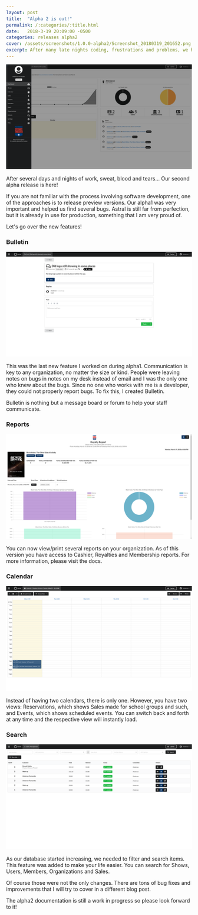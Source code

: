 ```yaml
---
layout: post
title:  "Alpha 2 is out!"
permalink: /:categories/:title.html
date:   2018-3-19 20:09:00 -0500
categories: releases alpha2
cover: /assets/screenshots/1.0.0-alpha2/Screenshot_20180319_201652.png
excerpt: After many late nights coding, frustrations and problems, we have finally reached our first alpha milestone!
---
```


<img src="/assets/screenshots/1.0.0-alpha2/Screenshot_20180319_201652.png" class="ui image" />

After several days and nights of work, sweat, blood and tears... Our second alpha release is here!

If you are not familiar with the process involving software development, one of the approaches is to release preview versions. Our alpha1 was very important and helped us find several bugs. Astral is still far from perfection, but it is already in use for production, something that I am very proud of.

Let's go over the new features!

### Bulletin

<img src="/assets/screenshots/1.0.0-alpha2/Screenshot_20180319_201549.png" class="ui image" />

This was the last new feature I worked on during alpha1. Communication is key to any organization, no matter the size or kind. People were leaving notes on bugs in notes on my desk instead of email and I was the only one who knew about the bugs. Since no one who works with me is a developer, they could not properly report bugs. To fix this, I created Bulletin.

Bulletin is nothing but a message board or forum to help your staff communicate.

### Reports

<img src="/assets/screenshots/1.0.0-alpha2/Screenshot_20180319_200524.png" class="ui image" />

You can now view/print several reports on your organization. As of this version you have access to Cashier, Royalties and Membership reports. For more information, please visit the docs.

###  Calendar

<img src="/assets/screenshots/1.0.0-alpha2/Screenshot_20180319_200127.png" class="ui image" />

Instead of having two calendars, there is only one. However, you have two views: Reservations, which shows Sales made for school groups and such, and Events, which shows scheduled events. You can switch back and forth at any time and the respective view will instantly load.

### Search

<img src="/assets/screenshots/1.0.0-alpha2/Screenshot_20180319_215918.png" class="ui image" />

As our database started increasing, we needed to filter and search items. This feature was added to make your life easier. You can search for Shows, Users, Members, Organizations and Sales.

Of course those were not the only changes. There are tons of bug fixes and improvements that I will try to cover in a different blog post.

The alpha2 documentation is still a work in progress so please look forward to it!
